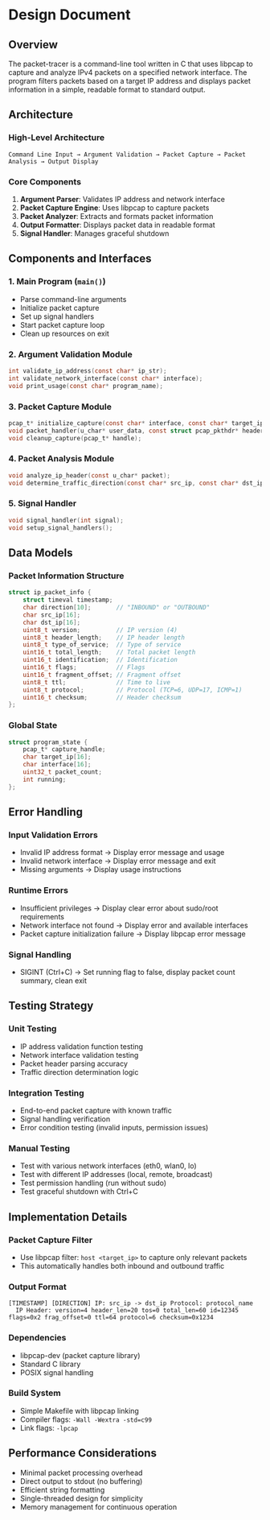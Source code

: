 # Design Document

## Overview

The packet-tracer is a command-line tool written in C that uses libpcap to capture and analyze IPv4 packets on a specified network interface. The program filters packets based on a target IP address and displays packet information in a simple, readable format to standard output.

## Architecture

### High-Level Architecture
```
Command Line Input → Argument Validation → Packet Capture → Packet Analysis → Output Display
```

### Core Components
1. **Argument Parser**: Validates IP address and network interface
2. **Packet Capture Engine**: Uses libpcap to capture packets
3. **Packet Analyzer**: Extracts and formats packet information
4. **Output Formatter**: Displays packet data in readable format
5. **Signal Handler**: Manages graceful shutdown

## Components and Interfaces

### 1. Main Program (`main()`)
- Parse command-line arguments
- Initialize packet capture
- Set up signal handlers
- Start packet capture loop
- Clean up resources on exit

### 2. Argument Validation Module
```c
int validate_ip_address(const char* ip_str);
int validate_network_interface(const char* interface);
void print_usage(const char* program_name);
```

### 3. Packet Capture Module
```c
pcap_t* initialize_capture(const char* interface, const char* target_ip);
void packet_handler(u_char* user_data, const struct pcap_pkthdr* header, const u_char* packet);
void cleanup_capture(pcap_t* handle);
```

### 4. Packet Analysis Module
```c
void analyze_ip_header(const u_char* packet);
void determine_traffic_direction(const char* src_ip, const char* dst_ip, const char* target_ip);
```

### 5. Signal Handler
```c
void signal_handler(int signal);
void setup_signal_handlers();
```

## Data Models

### Packet Information Structure
```c
struct ip_packet_info {
    struct timeval timestamp;
    char direction[10];       // "INBOUND" or "OUTBOUND"
    char src_ip[16];
    char dst_ip[16];
    uint8_t version;          // IP version (4)
    uint8_t header_length;    // IP header length
    uint8_t type_of_service;  // Type of service
    uint16_t total_length;    // Total packet length
    uint16_t identification;  // Identification
    uint16_t flags;           // Flags
    uint16_t fragment_offset; // Fragment offset
    uint8_t ttl;              // Time to live
    uint8_t protocol;         // Protocol (TCP=6, UDP=17, ICMP=1)
    uint16_t checksum;        // Header checksum
};
```

### Global State
```c
struct program_state {
    pcap_t* capture_handle;
    char target_ip[16];
    char interface[16];
    uint32_t packet_count;
    int running;
};
```

## Error Handling

### Input Validation Errors
- Invalid IP address format → Display error message and usage
- Invalid network interface → Display error message and exit
- Missing arguments → Display usage instructions

### Runtime Errors
- Insufficient privileges → Display clear error about sudo/root requirements
- Network interface not found → Display error and available interfaces
- Packet capture initialization failure → Display libpcap error message

### Signal Handling
- SIGINT (Ctrl+C) → Set running flag to false, display packet count summary, clean exit

## Testing Strategy

### Unit Testing
- IP address validation function testing
- Network interface validation testing
- Packet header parsing accuracy
- Traffic direction determination logic

### Integration Testing
- End-to-end packet capture with known traffic
- Signal handling verification
- Error condition testing (invalid inputs, permission issues)

### Manual Testing
- Test with various network interfaces (eth0, wlan0, lo)
- Test with different IP addresses (local, remote, broadcast)
- Test permission handling (run without sudo)
- Test graceful shutdown with Ctrl+C

## Implementation Details

### Packet Capture Filter
- Use libpcap filter: `host <target_ip>` to capture only relevant packets
- This automatically handles both inbound and outbound traffic

### Output Format
```
[TIMESTAMP] [DIRECTION] IP: src_ip -> dst_ip Protocol: protocol_name
  IP Header: version=4 header_len=20 tos=0 total_len=60 id=12345 flags=0x2 frag_offset=0 ttl=64 protocol=6 checksum=0x1234
```

### Dependencies
- libpcap-dev (packet capture library)
- Standard C library
- POSIX signal handling

### Build System
- Simple Makefile with libpcap linking
- Compiler flags: `-Wall -Wextra -std=c99`
- Link flags: `-lpcap`

## Performance Considerations

- Minimal packet processing overhead
- Direct output to stdout (no buffering)
- Efficient string formatting
- Single-threaded design for simplicity
- Memory management for continuous operation